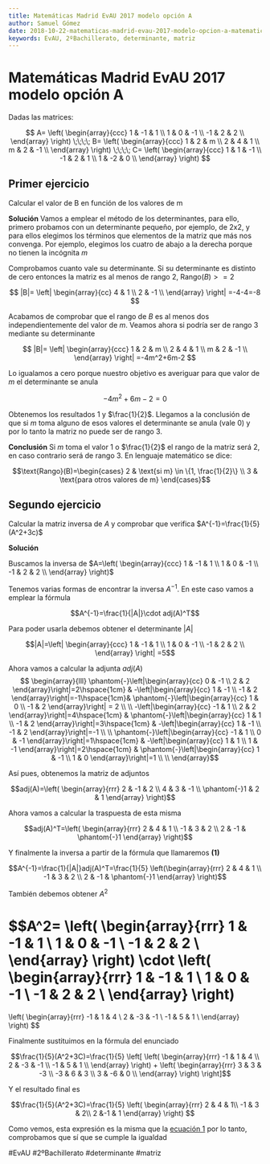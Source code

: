 ```yaml
---
title: Matemáticas Madrid EvAU 2017 modelo opción A
author: Samuel Gómez
date: 2018-10-22-matematicas-madrid-evau-2017-modelo-opcion-a-matematicas-madrid-evau-2017-modelo-opcion-a
keywords: EvAU, 2ºBachillerato, determinante, matriz
---
```


# Matemáticas Madrid EvAU 2017 modelo opción A

Dadas las matrices:

$$
A=
\left(
\begin{array}{ccc}
	1 & -1 & 1 \\
	1 & 0 & -1 \\
	-1 & 2 & 2 \\
\end{array}
\right)
\;\;\;\;
B=
\left(
\begin{array}{ccc}
	1 & 2 & m \\
	2 & 4 & 1 \\
	m & 2 & -1 \\
\end{array}
\right)
\;\;\;\;
C=
\left(
\begin{array}{ccc}
	1 & 1 & -1 \\
	-1 & 2 & 1 \\
	1 & -2 & 0 \\
\end{array}
\right)
$$


## Primer ejercicio

Calcular el valor de B en función de los valores de m

**Solución** Vamos a emplear el método de los determinantes, para ello, primero probamos con un determinante
pequeño, por ejemplo, de 2x2, y para ellos elegimos los términos que elementos de la matriz
que más nos convenga. Por ejemplo, elegimos los cuatro de abajo a la derecha porque no tienen
la incógnita $m$

Comprobamos cuanto vale su determinante. Si su determinante es distinto de cero entonces la matriz es
al menos de rango 2, $\text{Rango}(B)>=2$

$$
|B|=
\left|
\begin{array}{cc}
	4 & 1 \\
	2 & -1 \\
\end{array}
\right|
=-4-4=-8
$$

Acabamos de comprobar que el rango de $B$ es al menos dos independientemente del valor de $m$. Veamos ahora
si podría ser de rango 3 mediante su determinante

$$
|B|=
\left|
\begin{array}{ccc}
	1 & 2 & m \\
	2 & 4 & 1 \\
	m & 2 & -1 \\
\end{array}
\right|
=-4m^2+6m-2
$$

Lo igualamos a cero porque nuestro objetivo es averiguar para que valor de $m$ el determinante se anula

$$-4m^2+6m-2=0$$

Obtenemos los resultados 1 y $\frac{1}{2}$. Llegamos a la conclusión de que si $m$ toma
alguno de esos valores el determinante se anula (vale 0) y por lo tanto la matriz
no puede ser de rango 3.

**Conclusión** Si $m$ toma el valor 1 o $\frac{1}{2}$ el rango de la matriz será 2, en caso contrario
será de rango 3. En lenguaje matemático se dice:

$$\text{Rango}(B)=\begin{cases}
      2 & \text{si m} \in \{1, \frac{1}{2}\} \\
      3 & \text{para otros valores de m}
   \end{cases}$$


## Segundo ejercicio
Calcular la matriz inversa de $A$ y comprobar que verifica $A^{-1}=\frac{1}{5}(A^2+3c)$

**Solución**

Buscamos la inversa de $A=\left(
	\begin{array}{ccc}
		1 & -1 & 1 \\
		1 & 0 & -1 \\
		-1 & 2 & 2 \\
	\end{array}
	\right)$

Tenemos varias formas de encontrar la inversa $A^{-1}$. En este caso vamos a emplear
la fórmula

$$A^{-1}=\frac{1}{|A|}\cdot adj(A)^T$$

Para poder usarla debemos obtener el determinante $|A|$

$$|A|=\left|
\begin{array}{ccc}
	1 & -1 & 1 \\
	1 & 0 & -1 \\
	-1 & 2 & 2 \\
\end{array}
\right|
=5$$

Ahora vamos a calcular la adjunta $adj(A)$
$$
\begin{array}{lll}
		\phantom{-}\left|\begin{array}{cc} 0 & -1 \\ 2 & 2 \end{array}\right|=2\hspace{1cm} &
	 	-\left|\begin{array}{cc} 1 & -1 \\ -1 & 2 \end{array}\right|=-1\hspace{1cm}&
		\phantom{-}\left|\begin{array}{cc} 1 & 0 \\ -1 & 2 \end{array}\right| = 2
		 \\		 \\
		-\left|\begin{array}{cc} -1 & 1 \\ 2 & 2 \end{array}\right|=4\hspace{1cm} &
	 	\phantom{-}\left|\begin{array}{cc} 1 & 1 \\ -1 & 2 \end{array}\right|=3\hspace{1cm} &
		-\left|\begin{array}{cc} 1 & -1 \\ -1 & 2 \end{array}\right|=-1
		 \\		 \\
		\phantom{-}\left|\begin{array}{cc} -1 & 1 \\ 0 & -1 \end{array}\right|=1\hspace{1cm} &
	 	-\left|\begin{array}{cc} 1 & 1 \\ 1 & -1 \end{array}\right|=2\hspace{1cm} &
		\phantom{-}\left|\begin{array}{cc} 1 & -1 \\ 1 & 0 \end{array}\right|=1
		 \\		 \\
\end{array}$$

Así pues, obtenemos la matriz de adjuntos

$$adj(A)=\left(
\begin{array}{rrr}
	2 & -1 & 2 \\
	4 & 3 & -1 \\
	\phantom{-}1 & 2 & 1
\end{array}
\right)$$

Ahora vamos a calcular la traspuesta de esta misma

$$adj(A)^T=\left(
\begin{array}{rrr}
	2 & 4 & 1 \\
	-1 & 3 & 2 \\
	2 & -1 & \phantom{-}1
\end{array}
\right)$$

Y finalmente la inversa a partir de la fórmula que llamaremos **(1)**<a name="ec1"></a>

$$A^{-1}=\frac{1}{|A|}adj(A)^T=\frac{1}{5}
\left(\begin{array}{rrr}
	2 & 4 & 1 \\
	-1 & 3 & 2 \\
	2 & -1 & \phantom{-}1
\end{array}
\right)$$

También debemos obtener $A^2$

$$A^2=
\left(
\begin{array}{rrr}
	1 & -1 & 1 \\
	1 & 0 & -1 \\
	-1 & 2 & 2 \\
\end{array}
\right)
\cdot
\left(
\begin{array}{rrr}
	1 & -1 & 1 \\
	1 & 0 & -1 \\
	-1 & 2 & 2 \\
\end{array}
\right)
=
\left(
\begin{array}{rrr}
	-1 & 1 & 4 \\
	2 & -3 & -1 \\
	-1 & 5 & 1 \\
\end{array}
\right)
$$

Finalmente sustituimos en la fórmula del enunciado

$$\frac{1}{5}(A^2+3C)=\frac{1}{5}
\left[
	\left(
	\begin{array}{rrr}
		-1 & 1 & 4 \\
		2 & -3 & -1 \\
		-1 & 5 & 1 \\
	\end{array}
	\right)
	+
	\left(
	\begin{array}{rrr}
		3 & 3 & -3 \\
		-3 & 6 & 3 \\
		3 & -6 & 0 \\
	\end{array}
	\right)
\right]$$

Y el resultado final es

$$\frac{1}{5}(A^2+3C)=\frac{1}{5}
\left(
	\begin{array}{rrr}
		2  & 4 & 1\\
		-1 & 3 & 2\\
		2  &-1 & 1
	\end{array}
\right)
$$

Como vemos, esta expresión es la misma que la [ecuación 1](#ec1) por lo tanto, comprobamos que
sí que se cumple la igualdad

#EvAU #2ºBachillerato #determinante #matriz